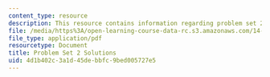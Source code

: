 ```yaml
---
content_type: resource
description: This resource contains information regarding problem set 2 solutions.
file: /media/https%3A/open-learning-course-data-rc.s3.amazonaws.com/14-12-economic-applications-of-game-theory-fall-2012/4d1b402c3a1d45debbfc9bed005727e5_MIT14_12F12_pset2sol.pdf
file_type: application/pdf
resourcetype: Document
title: Problem Set 2 Solutions
uid: 4d1b402c-3a1d-45de-bbfc-9bed005727e5
---
```

